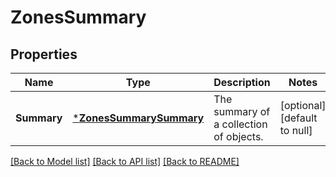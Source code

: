# ZonesSummary

## Properties
Name | Type | Description | Notes
------------ | ------------- | ------------- | -------------
**Summary** | [***ZonesSummarySummary**](ZonesSummarySummary.md) | The summary of a collection of objects. | [optional] [default to null]

[[Back to Model list]](../README.md#documentation-for-models) [[Back to API list]](../README.md#documentation-for-api-endpoints) [[Back to README]](../README.md)


